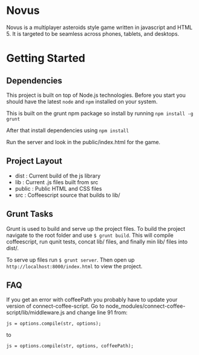 Novus
===========
Novus is a multiplayer asteroids style game written in javascript and HTML 5. It is targeted to be seamless across phones, tablets, and desktops.

# Getting Started

## Dependencies

This project is built on top of Node.js technologies. Before you start you should have the latest `node` and `npm` installed on your system.

This is built on the grunt npm package so install by running `npm install -g grunt`

After that install dependencies using `npm install`

Run the server and look in the public/index.html for the game.

 ## Project Layout

 * dist : Current build of the js library
 * lib : Current .js files built from src
 * public : Public HTML and CSS files
 * src : Coffeescript source that builds to lib/

 ## Grunt Tasks

 Grunt is used to build and serve up the project files. To build the project navigate to the root folder and use `$ grunt build`. This will compile coffeescript, run qunit tests, concat lib/ files, and finally min lib/ files into dist/.

 To serve up files run `$ grunt server`. Then open up `http://localhost:8000/index.html` to view the project.

 ## FAQ

 If you get an error with coffeePath you probably have to update your version of connect-coffee-script. Go to node_modules/connect-coffee-script/lib/middleware.js and change line 91 from:

 `js = options.compile(str, options);`

 to

 `js = options.compile(str, options, coffeePath);`